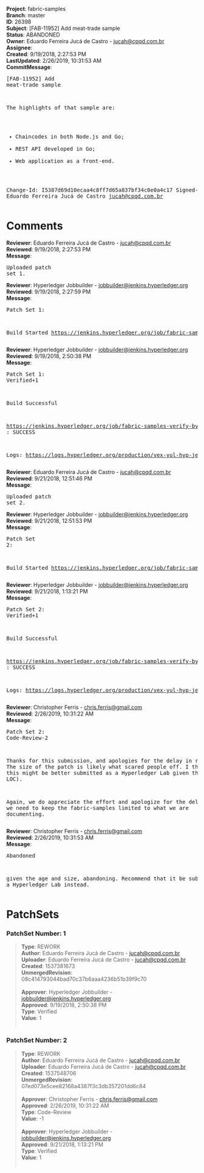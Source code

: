 <strong>Project</strong>: fabric-samples<br><strong>Branch</strong>: master<br><strong>ID</strong>: 26398<br><strong>Subject</strong>: [FAB-11952] Add meat-trade sample<br><strong>Status</strong>: ABANDONED<br><strong>Owner</strong>: Eduardo Ferreira Jucá de Castro - jucah@cpqd.com.br<br><strong>Assignee</strong>:<br><strong>Created</strong>: 9/19/2018, 2:27:53 PM<br><strong>LastUpdated</strong>: 2/26/2019, 10:31:53 AM<br><strong>CommitMessage</strong>:<br><pre>[FAB-11952] Add meat-trade sample

The highlights of that sample are:
- Chaincodes in both Node.js and Go;
- REST API developed in Go;
- Web application as a front-end.

Change-Id: I5387d69d10ecaa4c8ff7d65a837bf34c0e0a4c17
Signed-off-by: Eduardo Ferreira Jucá de Castro <jucah@cpqd.com.br>
</pre><h1>Comments</h1><strong>Reviewer</strong>: Eduardo Ferreira Jucá de Castro - jucah@cpqd.com.br<br><strong>Reviewed</strong>: 9/19/2018, 2:27:53 PM<br><strong>Message</strong>: <pre>Uploaded patch set 1.</pre><strong>Reviewer</strong>: Hyperledger Jobbuilder - jobbuilder@jenkins.hyperledger.org<br><strong>Reviewed</strong>: 9/19/2018, 2:27:59 PM<br><strong>Message</strong>: <pre>Patch Set 1:

Build Started https://jenkins.hyperledger.org/job/fabric-samples-verify-byfn-master/63/</pre><strong>Reviewer</strong>: Hyperledger Jobbuilder - jobbuilder@jenkins.hyperledger.org<br><strong>Reviewed</strong>: 9/19/2018, 2:50:38 PM<br><strong>Message</strong>: <pre>Patch Set 1: Verified+1

Build Successful 

https://jenkins.hyperledger.org/job/fabric-samples-verify-byfn-master/63/ : SUCCESS

Logs: https://logs.hyperledger.org/production/vex-yul-hyp-jenkins-3/fabric-samples-verify-byfn-master/63</pre><strong>Reviewer</strong>: Eduardo Ferreira Jucá de Castro - jucah@cpqd.com.br<br><strong>Reviewed</strong>: 9/21/2018, 12:51:46 PM<br><strong>Message</strong>: <pre>Uploaded patch set 2.</pre><strong>Reviewer</strong>: Hyperledger Jobbuilder - jobbuilder@jenkins.hyperledger.org<br><strong>Reviewed</strong>: 9/21/2018, 12:51:53 PM<br><strong>Message</strong>: <pre>Patch Set 2:

Build Started https://jenkins.hyperledger.org/job/fabric-samples-verify-byfn-master/76/</pre><strong>Reviewer</strong>: Hyperledger Jobbuilder - jobbuilder@jenkins.hyperledger.org<br><strong>Reviewed</strong>: 9/21/2018, 1:13:21 PM<br><strong>Message</strong>: <pre>Patch Set 2: Verified+1

Build Successful 

https://jenkins.hyperledger.org/job/fabric-samples-verify-byfn-master/76/ : SUCCESS

Logs: https://logs.hyperledger.org/production/vex-yul-hyp-jenkins-3/fabric-samples-verify-byfn-master/76</pre><strong>Reviewer</strong>: Christopher Ferris - chris.ferris@gmail.com<br><strong>Reviewed</strong>: 2/26/2019, 10:31:22 AM<br><strong>Message</strong>: <pre>Patch Set 2: Code-Review-2

Thanks for this submission, and apologies for the delay in reviewing. The size of the patch is likely what scared people off. I think that this might be better submitted as a Hyperledger Lab given the size (17k LOC). 

Again, we do appreciate the effort and apologize for the delay, but we need to keep the fabric-samples limited to what we are documenting.</pre><strong>Reviewer</strong>: Christopher Ferris - chris.ferris@gmail.com<br><strong>Reviewed</strong>: 2/26/2019, 10:31:53 AM<br><strong>Message</strong>: <pre>Abandoned

given the age and size, abandoning. Recommend that it be submitted as a Hyperledger Lab instead.</pre><h1>PatchSets</h1><h3>PatchSet Number: 1</h3><blockquote><strong>Type</strong>: REWORK<br><strong>Author</strong>: Eduardo Ferreira Jucá de Castro - jucah@cpqd.com.br<br><strong>Uploader</strong>: Eduardo Ferreira Jucá de Castro - jucah@cpqd.com.br<br><strong>Created</strong>: 1537381673<br><strong>UnmergedRevision</strong>: 08c414793044bad70c37b6aaa4236b51b39f9c70<br><br><strong>Approver</strong>: Hyperledger Jobbuilder - jobbuilder@jenkins.hyperledger.org<br><strong>Approved</strong>: 9/19/2018, 2:50:38 PM<br><strong>Type</strong>: Verified<br><strong>Value</strong>: 1<br><br></blockquote><h3>PatchSet Number: 2</h3><blockquote><strong>Type</strong>: REWORK<br><strong>Author</strong>: Eduardo Ferreira Jucá de Castro - jucah@cpqd.com.br<br><strong>Uploader</strong>: Eduardo Ferreira Jucá de Castro - jucah@cpqd.com.br<br><strong>Created</strong>: 1537548706<br><strong>UnmergedRevision</strong>: 07ed073e5cee82168a4387f3c3db357201dd6c84<br><br><strong>Approver</strong>: Christopher Ferris - chris.ferris@gmail.com<br><strong>Approved</strong>: 2/26/2019, 10:31:22 AM<br><strong>Type</strong>: Code-Review<br><strong>Value</strong>: -1<br><br><strong>Approver</strong>: Hyperledger Jobbuilder - jobbuilder@jenkins.hyperledger.org<br><strong>Approved</strong>: 9/21/2018, 1:13:21 PM<br><strong>Type</strong>: Verified<br><strong>Value</strong>: 1<br><br></blockquote>